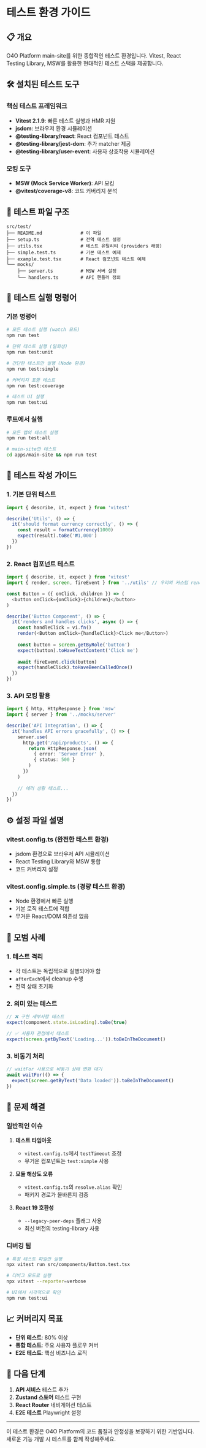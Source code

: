 # 테스트 환경 가이드

## 📋 개요

O4O Platform main-site를 위한 종합적인 테스트 환경입니다. Vitest, React Testing Library, MSW를 활용한 현대적인 테스트 스택을 제공합니다.

## 🛠️ 설치된 테스트 도구

### 핵심 테스트 프레임워크
- **Vitest 2.1.9**: 빠른 테스트 실행과 HMR 지원
- **jsdom**: 브라우저 환경 시뮬레이션
- **@testing-library/react**: React 컴포넌트 테스트
- **@testing-library/jest-dom**: 추가 matcher 제공
- **@testing-library/user-event**: 사용자 상호작용 시뮬레이션

### 모킹 도구
- **MSW (Mock Service Worker)**: API 모킹
- **@vitest/coverage-v8**: 코드 커버리지 분석

## 📁 테스트 파일 구조

```
src/test/
├── README.md              # 이 파일
├── setup.ts               # 전역 테스트 설정
├── utils.tsx              # 테스트 유틸리티 (providers 래핑)
├── simple.test.ts         # 기본 테스트 예제
├── example.test.tsx       # React 컴포넌트 테스트 예제
└── mocks/
    ├── server.ts          # MSW 서버 설정
    └── handlers.ts        # API 핸들러 정의
```

## 🚀 테스트 실행 명령어

### 기본 명령어
```bash
# 모든 테스트 실행 (watch 모드)
npm run test

# 단위 테스트 실행 (일회성)
npm run test:unit

# 간단한 테스트만 실행 (Node 환경)
npm run test:simple

# 커버리지 포함 테스트
npm run test:coverage

# 테스트 UI 실행
npm run test:ui
```

### 루트에서 실행
```bash
# 모든 앱의 테스트 실행
npm run test:all

# main-site만 테스트
cd apps/main-site && npm run test
```

## 📝 테스트 작성 가이드

### 1. 기본 단위 테스트
```typescript
import { describe, it, expect } from 'vitest'

describe('Utils', () => {
  it('should format currency correctly', () => {
    const result = formatCurrency(1000)
    expect(result).toBe('₩1,000')
  })
})
```

### 2. React 컴포넌트 테스트
```typescript
import { describe, it, expect } from 'vitest'
import { render, screen, fireEvent } from '../utils' // 우리의 커스텀 render

const Button = ({ onClick, children }) => (
  <button onClick={onClick}>{children}</button>
)

describe('Button Component', () => {
  it('renders and handles clicks', async () => {
    const handleClick = vi.fn()
    render(<Button onClick={handleClick}>Click me</Button>)
    
    const button = screen.getByRole('button')
    expect(button).toHaveTextContent('Click me')
    
    await fireEvent.click(button)
    expect(handleClick).toHaveBeenCalledOnce()
  })
})
```

### 3. API 모킹 활용
```typescript
import { http, HttpResponse } from 'msw'
import { server } from '../mocks/server'

describe('API Integration', () => {
  it('handles API errors gracefully', () => {
    server.use(
      http.get('/api/products', () => {
        return HttpResponse.json(
          { error: 'Server Error' },
          { status: 500 }
        )
      })
    )
    
    // 에러 상황 테스트...
  })
})
```

## ⚙️ 설정 파일 설명

### vitest.config.ts (완전한 테스트 환경)
- jsdom 환경으로 브라우저 API 시뮬레이션
- React Testing Library와 MSW 통합
- 코드 커버리지 설정

### vitest.config.simple.ts (경량 테스트 환경)
- Node 환경에서 빠른 실행
- 기본 로직 테스트에 적합
- 무거운 React/DOM 의존성 없음

## 🎯 모범 사례

### 1. 테스트 격리
- 각 테스트는 독립적으로 실행되어야 함
- `afterEach`에서 cleanup 수행
- 전역 상태 초기화

### 2. 의미 있는 테스트
```typescript
// ❌ 구현 세부사항 테스트
expect(component.state.isLoading).toBe(true)

// ✅ 사용자 관점에서 테스트
expect(screen.getByText('Loading...')).toBeInTheDocument()
```

### 3. 비동기 처리
```typescript
// waitFor 사용으로 비동기 상태 변화 대기
await waitFor(() => {
  expect(screen.getByText('Data loaded')).toBeInTheDocument()
})
```

## 🔧 문제 해결

### 일반적인 이슈

1. **테스트 타임아웃**
   - `vitest.config.ts`에서 `testTimeout` 조정
   - 무거운 컴포넌트는 `test:simple` 사용

2. **모듈 해상도 오류**
   - `vitest.config.ts`의 `resolve.alias` 확인
   - 패키지 경로가 올바른지 검증

3. **React 19 호환성**
   - `--legacy-peer-deps` 플래그 사용
   - 최신 버전의 testing-library 사용

### 디버깅 팁
```bash
# 특정 테스트 파일만 실행
npx vitest run src/components/Button.test.tsx

# 디버그 모드로 실행
npx vitest --reporter=verbose

# UI에서 시각적으로 확인
npm run test:ui
```

## 📈 커버리지 목표

- **단위 테스트**: 80% 이상
- **통합 테스트**: 주요 사용자 플로우 커버
- **E2E 테스트**: 핵심 비즈니스 로직

## 🚀 다음 단계

1. **API 서비스** 테스트 추가
2. **Zustand 스토어** 테스트 구현  
3. **React Router** 네비게이션 테스트
4. **E2E 테스트** Playwright 설정

---

이 테스트 환경은 O4O Platform의 코드 품질과 안정성을 보장하기 위한 기반입니다. 새로운 기능 개발 시 테스트를 함께 작성해주세요.